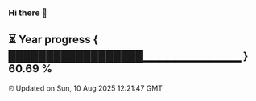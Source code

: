 ### Hi there 👋
⏳ Year progress { ██████████████████▁▁▁▁▁▁▁▁▁▁▁▁ } 60.69 %
---
⏰ Updated on Sun, 10 Aug 2025 12:21:47 GMT

